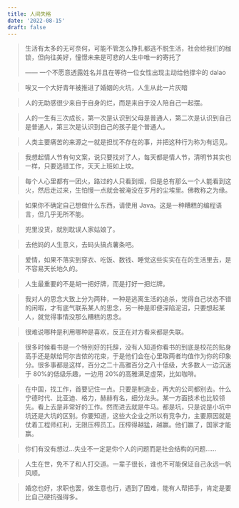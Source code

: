 ```yaml
---
title: 人间失格
date: '2022-08-15'
draft: false
---
```


> 生活有太多的无可奈何，可能不管怎么挣扎都逃不脱生活，社会给我们的枷锁，但向往美好，憧憬未来是可悲的人生中唯一的寄托了
>
> —— 一个不愿意透露姓名并且在等待一位女性出现主动给他撑伞的 dalao

> 唉又一个大好青年被推进了婚姻的火坑，人生从此一片灰暗

> 人的无助感很少来自于自身的烂，而是来自于没人陪自己一起摆。

> 人的一生有三次成长，第一次是认识到父母是普通人，第二次是认识到自己是普通人，第三次是认识到自己的孩子是个普通人。

> 人类主要痛苦的来源之一就是担忧不存在的事，并把这种行为称为有远见。

> 我想起情人节有句文案，说只要找对了人，每天都是情人节，清明节其实也一样，只要选错工作，天天上班如上坟。

> 每个人心里都有一团火，路过的人只看到烟，但是总有那么一个人能看到这火，然后走过来，生怕慢一点就会被淹没在岁月的尘埃里。佛教称之为缘。

> 如果你不确定自己想做什么东西，请使用 Java。这是一种糟糕的编程语言，但几乎无所不能。

> 兜里没货，就别耽误人家姑娘了。

> 去他妈的人生意义，去码头搞点薯条吧。

> 爱情，如果不落实到穿衣、吃饭、数钱、睡觉这些实实在在的生活里去，是不容易天长地久的。

> 人生最重要的不是胡一把好牌，而是打好一把烂牌。

> 我对人的思念大致上分为两种，一种是逃离生活的追杀，觉得自己状态不错的闲暇，才有底气联系某人的思念，另一种是即便深陷泥沼，只要想起某人，就觉得事情没那么糟糕的思念。

> 很难说哪种是利用哪种是喜欢，反正在对方看来都是失联。

> 很多时候看书是一个特别好的托辞，没有人知道你看书的到底是校花的贴身高手还是献给阿尔吉侬的花束，于是他们会在心里取两者均值作为你的印象分。很多事都是这样，百分之二十高雅百分之八十低级，大多数人一边沉迷于 80%的低级乐趣，一边用 20%的高雅满足虚荣，比如咖啡。

> 在中国，找工作，首要记住一点。只要是制造业，再大的公司都别去。什么宁德时代、比亚迪、格力，赫赫有名，细分龙头。某一方面技术也比较领先。看上去是非常好的工作。然而进去就是牛马。都是坑，只是说是小坑中坑还是大坑的区别。你要知道，这些大企业之所以有竞争力，主要原因就是仗着工程师红利，无限压榨员工。压榨得越猛，越赢。他们赢了，国家才能赢。

> 你们有没有想过…失业不一定是你个人的问题而是社会结构的问题……

> 人生在世，免不了和人打交道。一辈子很长，谁也不可能保证自己永远一帆风顺。

> 婚恋也好，求职也罢，做生意也行，遇到了困难，能有人帮把手，肯定是要比自己硬抗强得多。
